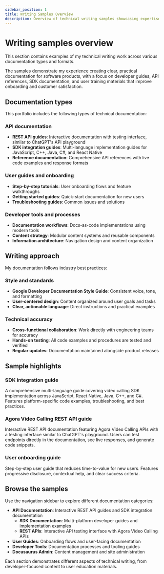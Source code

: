 ```yaml
---
sidebar_position: 1
title: Writing Samples Overview
description: Overview of technical writing samples showcasing expertise in API documentation, SDK guides, user onboarding, and developer tools.
---
```


# Writing samples overview

This section contains examples of my technical writing work across various documentation types and formats.

The samples demonstrate my experience creating clear, practical documentation for software products, with a focus on developer guides, API references, SDK documentation, and user training materials that improve onboarding and customer satisfaction.

## Documentation types

This portfolio includes the following types of technical documentation:

### API documentation
- **REST API guides**: Interactive documentation with testing interface, similar to ChatGPT's API playground
- **SDK integration guides**: Multi-language implementation guides for JavaScript, C++, Java, C#, and React Native
- **Reference documentation**: Comprehensive API references with live code examples and response formats

### User guides and onboarding
- **Step-by-step tutorials**: User onboarding flows and feature walkthroughs
- **Getting started guides**: Quick-start documentation for new users
- **Troubleshooting guides**: Common issues and solutions

### Developer tools and processes
- **Documentation workflows**: Docs-as-code implementations using modern tools
- **Content strategy**: Modular content systems and reusable components
- **Information architecture**: Navigation design and content organization

## Writing approach

My documentation follows industry best practices:

### Style and standards
- **Google Developer Documentation Style Guide**: Consistent voice, tone, and formatting
- **User-centered design**: Content organized around user goals and tasks
- **Clear, actionable language**: Direct instructions and practical examples

### Technical accuracy
- **Cross-functional collaboration**: Work directly with engineering teams for accuracy
- **Hands-on testing**: All code examples and procedures are tested and verified
- **Regular updates**: Documentation maintained alongside product releases

## Sample highlights

### SDK integration guide
A comprehensive multi-language guide covering video calling SDK implementation across JavaScript, React Native, Java, C++, and C#. Features platform-specific code examples, troubleshooting, and best practices.

### Agora Video Calling REST API guide
Interactive REST API documentation featuring Agora Video Calling APIs with a testing interface similar to ChatGPT's playground. Users can test endpoints directly in the documentation, see live responses, and generate code snippets.

### User onboarding guide
Step-by-step user guide that reduces time-to-value for new users. Features progressive disclosure, contextual help, and clear success criteria.

## Browse the samples

Use the navigation sidebar to explore different documentation categories:

- **API Documentation**: Interactive REST API guides and SDK integration documentation
  - **SDK Documentation**: Multi-platform developer guides and implementation examples
  - **REST APIs**: Interactive API testing interface with Agora Video Calling APIs
- **User Guides**: Onboarding flows and user-facing documentation
- **Developer Tools**: Documentation processes and tooling guides
- **Docusaurus Admin**: Content management and site administration

Each section demonstrates different aspects of technical writing, from developer-focused content to user education materials.
